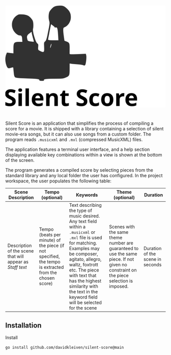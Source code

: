 ![image](logo.svg)
#

Silent Score is an application that simplifies the process of compiling a score for a movie. It is shipped with a library containing a selection of silent movie-era songs, but it can also use songs from a custom folder. The program reads `.musicxml` and `.mxl` (compressed MusicXML) files.

The application features a terminal user interface, and a help section displaying available key combinations within a view is shown at the bottom of the screen.

The program generates a compiled score by selecting pieces from the standard library and any local folder the user has configured. In the project workspace, the user populates the following table:

| Scene Description | Tempo (optional) | Keywords | Theme (optional) | Duration |
| ----------------- | ----- | -------- | ----- | -------- |
| Description of the scene that will appear as *Staff text* | Tempo (beats per minute) of the piece (if not specified, the tempo is extracted from the chosen score) | Text describing the type of music desired. Any text field within a `.musicxml` or `.mxl` file is used for matching. Examples may be composer, agitato, allegro, waltz, foxtrott etc. The piece with text that has the highest similarity with the text in the keyword field will be selected for the scene | Scenes with the same theme number are guaranteed to use the same piece. If not given no constraint on the piece selection is imposed. | Duration of the scene in seconds |


## Installation

Install

```bash
go install github.com/davidkleiven/silent-score@main
```
